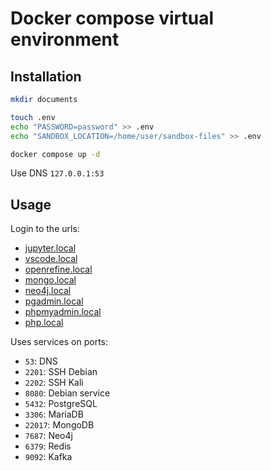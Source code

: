# Docker compose virtual environment

## Installation

```sh
mkdir documents

touch .env
echo "PASSWORD=password" >> .env
echo "SANDBOX_LOCATION=/home/user/sandbox-files" >> .env

docker compose up -d
```

Use DNS `127.0.0.1:53`

## Usage

Login to the urls:

- [jupyter.local](jupyter.local)
- [vscode.local](vscode.local)
- [openrefine.local](openrefine.local)
- [mongo.local](mongo.local)
- [neo4j.local](neo4j.local)
- [pgadmin.local](pgadmin.local)
- [phpmyadmin.local](phpmyadmin.local)
- [php.local](php.local)

Uses services on ports:

- `53`: DNS
- `2201`: SSH Debian
- `2202`: SSH Kali
- `8080`: Debian service
- `5432`: PostgreSQL
- `3306`: MariaDB
- `22017`: MongoDB
- `7687`: Neo4j
- `6379`: Redis
- `9092`: Kafka
